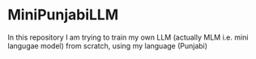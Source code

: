 # MiniPunjabiLLM
In this repository I am trying to train my own LLM (actually MLM i.e. mini langugae model) from scratch, using my language (Punjabi)
